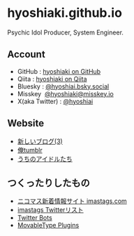 # hyoshiaki.github.io

Psychic Idol Producer, System Engineer.

## Account

* GitHub&nbsp;:&nbsp;[hyoshiaki on GitHub](https://github.com/hyoshiaki/)
* Qiita&nbsp;:&nbsp;[hyoshiaki on Qiita](https://qiita.com/hyoshiaki)
* Bluesky&nbsp;:&nbsp;[@hyoshiai.bsky.social](https://bsky.app/profile/hyoshiaki.bsky.social)
* Misskey&nbsp;&nbsp;[@hyoshiaki@misskey.io](https://misskey.io/@hyoshiaki)
* X(aka Twitter)&nbsp;:&nbsp;[@hyoshiai](https://x.com/hyoshiaki)

## Website

* [新しいブログ(3)](https://pkchr.livedoor.blog/)
* [俺tumblr](https://hyoshiaki.tumblr.com/)
* [うちのアイドルたち](https://min.togetter.com/vHajoO1)

## つくったりしたもの

* [ニコマス新着情報サイト imastags.com](https://www.imastags.com)
* [imastags Twitterリスト](https://twitter.com/i/lists/54812825)
* [Twitter Bots](twitter.html)
* [MovableType Plugins](mt.html)
